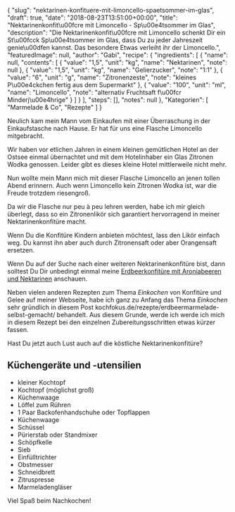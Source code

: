{
    "slug": "nektarinen-konfituere-mit-limoncello-spaetsommer-im-glas",
    "draft": true,
    "date": "2018-08-23T13:51:00+00:00",
    "title": "Nektarinenkonfit\u00fcre mit Limoncello - Sp\u00e4tsommer im Glas",
    "description": "Die Nektarinenkonfit\u00fcre mit Limoncello schenkt Dir ein St\u00fcck Sp\u00e4tsommer im Glas, dass Du zu jeder Jahreszeit genie\u00dfen kannst. Das besondere Etwas verleiht ihr der Limoncello.",
    "featuredImage": null,
    "author": "Gabi",
    "recipe": {
        "ingredients": [
            {
                "name": null,
                "contents": [
                    {
                        "value": "1,5",
                        "unit": "kg",
                        "name": "Nektarinen",
                        "note": null
                    },
                    {
                        "value": "1,5",
                        "unit": "kg",
                        "name": "Gelierzucker",
                        "note": "1:1"
                    },
                    {
                        "value": "6",
                        "unit": "g",
                        "name": "Zitronenzeste",
                        "note": "kleines P\u00e4ckchen fertig aus dem Supermarkt"
                    },
                    {
                        "value": "100",
                        "unit": "ml",
                        "name": "Limoncello",
                        "note": "alternativ Fruchtsaft f\u00fcr Minderj\u00e4hrige"
                    }
                ]
            }
        ],
        "steps": [],
        "notes": null
    },
    "Kategorien": [
        "Marmelade & Co",
        "Rezepte"
    ]
}

Neulich kam mein Mann vom Einkaufen mit einer Überraschung in der Einkaufstasche nach Hause. Er hat für uns eine Flasche Limoncello mitgebracht. 

Wir haben vor etlichen Jahren in einem kleinen gemütlichen Hotel an der Ostsee einmal übernachtet und mit dem Hotelinhaber ein Glas Zitronen Wodka genossen. Leider gibt es dieses kleine Hotel mittlerweile nicht mehr.

Nun wollte mein Mann mich mit dieser Flasche Limoncello an jenen tollen Abend erinnern. Auch wenn Limoncello kein Zitronen Wodka ist, war die Freude trotzdem riesengroß.

Da wir die Flasche nur peu à peu lehren werden, habe ich mir gleich überlegt, dass so ein Zitronenlikör sich garantiert hervorragend in meiner Nektarinenkonfitüre macht.

Wenn Du die Konfitüre Kindern anbieten möchtest, lass den Likör einfach weg. Du kannst ihn aber auch durch Zitronensaft oder aber Orangensaft ersetzen.

Wenn Du auf der Suche nach einer weiteren Nektarinenkonfitüre bist, dann solltest Du Dir unbedingt einmal meine [Erdbeerkonfitüre mit Aroniabeeren und Nektarinen](https://kochfokus.de/artikel/erbeerkonfituere-mit-aroniabeeren-und-nektarinen/ "Erdbeerkonfitüre mit Aroniabeeren und Nektarinen") anschauen.

Neben vielen anderen Rezepten zum Thema *Einkochen* von Konfitüre und Gelee auf meiner Webseite, habe ich ganz zu Anfang das Thema *Einkochen* sehr gründlich in diesem Post kochfokus.de/rezepte/erdbeermarmelade-selbst-gemacht/ behandelt. Aus diesem Grunde, werde ich werde ich mich in diesem Rezept bei den einzelnen Zubereitungsschritten etwas kürzer fassen.

Hast Du jetzt auch Lust auch auf die köstliche Nektarinenkonfitüre?

## Küchengeräte und -utensilien
- kleiner Kochtopf
- Kochtopf (möglichst groß)
- Küchenwaage
- Löffel zum Rühren
- 1 Paar Backofenhandschuhe oder Topflappen
- Küchenwaage
- Schüssel
- Pürierstab oder Standmixer
- Schöpfkelle
- Sieb
- Einfülltrichter
- Obstmesser
- Schneidbrett
- Zitruspresse
- Marmeladengläser

Viel Spaß beim Nachkochen!